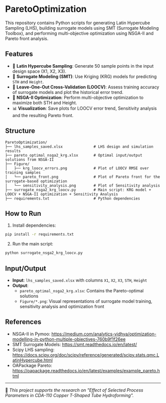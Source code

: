 # ParetoOptimization

This repository contains Python scripts for generating Latin Hypercube Sampling (LHS), building surrogate models using SMT (Surrogate Modeling Toolbox), and performing multi-objective optimization using NSGA-II and Pareto front analysis.

## Features

- 🧪 **Latin Hypercube Sampling**: Generate 50 sample points in the input design space (X1, X2, X3).
- 🧠 **Surrogate Modeling (SMT)**: Use Kriging (KRG) models for predicting `STH` and `Height`.
- 🔁 **Leave-One-Out Cross-Validation (LOOCV)**: Assess training accuracy of surrogate models and plot the historical error trend.
- 🧬 **NSGA-II Optimization**: Perform multi-objective optimization to maximize both STH and Height.
- 📊 **Visualization**: Save plots for LOOCV error trend, Sensitivity analysis and the resulting Pareto front.

## Structure

```
ParetoOptimization/
├── lhs_samples_saved.xlsx              # LHS design and simulation results
├── pareto_optimal_nsga2_krg.xlsx       # Optimal input/output solutions from NSGA-II
├── Figure/
│   ├── krg_loocv_errors.png            # Plot of LOOCV RMSE over training samples
│   └── pareto_front.png                # Plot of Pareto front for the surrogate-based optimization
│   └── sensitivity_analysis.png        # Plot of Sensitivity analysis
├── surrogate_nsga2_krg_loocv.py        # Main script: KRG model + LOOCV + NSGA-II optimization + Sensitivity Analysis
├── requirements.txt                    # Python dependencies
```

## How to Run

1. Install dependencies:
```bash
pip install -r requirements.txt
```
2. Run the main script:
```bash
python surrogate_nsga2_krg_loocv.py
```

## Input/Output
- **Input**: `lhs_samples_saved.xlsx` with columns `X1`, `X2`, `X3`, `STH`, `Height`
- **Output**:
  - `pareto_optimal_nsga2_krg.xlsx`: Contains the Pareto-optimal solutions
  - `Figure/*.png`: Visual representations of surrogate model training, sensitivity analysis and optimization front

## References
- NSGA-II in Pymoo: https://medium.com/analytics-vidhya/optimization-modelling-in-python-multiple-objectives-760b9f1f26ee
- SMT Surrogate Models: https://smt.readthedocs.io/en/latest/
- Scipy LHS sampling: https://docs.scipy.org/doc/scipy/reference/generated/scipy.stats.qmc.LatinHypercube.html
- OAPackage Pareto: https://oapackage.readthedocs.io/en/latest/examples/example_pareto.html

---

🔬 *This project supports the research on "Effect of Selected Process Parameters in CDA-110 Copper T-Shaped Tube Hydroforming".*
